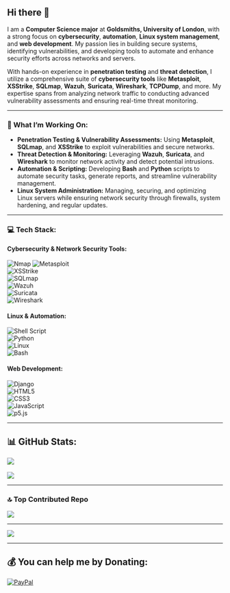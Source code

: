 

## Hi there 👋  
I am a **Computer Science major** at **Goldsmiths, University of London**, with a strong focus on **cybersecurity**, **automation**, **Linux system management**, and **web development**. My passion lies in building secure systems, identifying vulnerabilities, and developing tools to automate and enhance security efforts across networks and servers.

With hands-on experience in **penetration testing** and **threat detection**, I utilize a comprehensive suite of **cybersecurity tools** like **Metasploit**, **XSStrike**, **SQLmap**, **Wazuh**, **Suricata**, **Wireshark**, **TCPDump**, and more. My expertise spans from analyzing network traffic to conducting advanced vulnerability assessments and ensuring real-time threat monitoring.

---

### 🚀 What I’m Working On:  
- **Penetration Testing & Vulnerability Assessments:** Using **Metasploit**, **SQLmap**, and **XSStrike** to exploit vulnerabilities and secure networks.  
- **Threat Detection & Monitoring:** Leveraging **Wazuh**, **Suricata**, and **Wireshark** to monitor network activity and detect potential intrusions.  
- **Automation & Scripting:** Developing **Bash** and **Python** scripts to automate security tasks, generate reports, and streamline vulnerability management.  
- **Linux System Administration:** Managing, securing, and optimizing Linux servers while ensuring network security through firewalls, system hardening, and regular updates.

---

### 💻 Tech Stack:  
#### Cybersecurity & Network Security Tools:  
![Nmap](https://img.shields.io/badge/Nmap-000000.svg?style=flat&logo=nmap&logoColor=white)
![Metasploit](https://img.shields.io/badge/Metasploit-%2300599C.svg?style=flat&logo=security&logoColor=white)  
![XSStrike](https://img.shields.io/badge/XSStrike-000000.svg?style=flat&logo=javascript&logoColor=white)  
![SQLmap](https://img.shields.io/badge/sqlmap-%23E34F26.svg?style=flat&logo=sqlite&logoColor=white)  
![Wazuh](https://img.shields.io/badge/Wazuh-%23000000.svg?style=flat&logo=wazuh&logoColor=white)  
![Suricata](https://img.shields.io/badge/Suricata-EE4723.svg?style=flat&logo=security&logoColor=white)  
![Wireshark](https://img.shields.io/badge/wireshark-1679A7.svg?style=flat&logo=wireshark&logoColor=white)  


#### Linux & Automation:  
![Shell Script](https://img.shields.io/badge/shell_script-%23121011.svg?style=flat&logo=gnu-bash&logoColor=white)  
![Python](https://img.shields.io/badge/python-3670A0?style=flat&logo=python&logoColor=ffdd54)  
![Linux](https://img.shields.io/badge/Linux-%23323330.svg?style=flat&logo=linux&logoColor=white)  
![Bash](https://img.shields.io/badge/bash-4EAA25.svg?style=flat&logo=gnu-bash&logoColor=white)  

#### Web Development:  
![Django](https://img.shields.io/badge/Django-%23092E20.svg?style=flat&logo=django&logoColor=white)  
![HTML5](https://img.shields.io/badge/html5-%23E34F26.svg?style=flat&logo=html5&logoColor=white)  
![CSS3](https://img.shields.io/badge/CSS3-%231572B6.svg?style=flat&logo=css3&logoColor=white)  
![JavaScript](https://img.shields.io/badge/javascript-%23323330.svg?style=flat&logo=javascript&logoColor=%23F7DF1E)  
![p5.js](https://img.shields.io/badge/p5.js-%236F1C8F.svg?style=flat&logo=javascript&logoColor=white)  

---

## 📊 GitHub Stats:  
![](https://github-readme-stats.vercel.app/api?username=SpyrosLefkaditis&theme=radical&hide_border=false&include_all_commits=false&count_private=false)<br/>  
![](https://github-readme-streak-stats.herokuapp.com/?user=SpyrosLefkaditis&theme=radical&hide_border=false)<br/>  

---

### 🔝 Top Contributed Repo  
![](https://github-contributor-stats.vercel.app/api?username=SpyrosLefkaditis&limit=5&theme=synthwave&combine_all_yearly_contributions=true)  

---

[![](https://visitcount.itsvg.in/api?id=SpyrosLefkaditis&icon=0&color=0)](https://visitcount.itsvg.in)  

---

## 💰 You can help me by Donating:  
[![PayPal](https://img.shields.io/badge/PayPal-00457C?style=for-the-badge&logo=paypal&logoColor=white)](https://paypal.me/SpyrosLefkaditis)  

